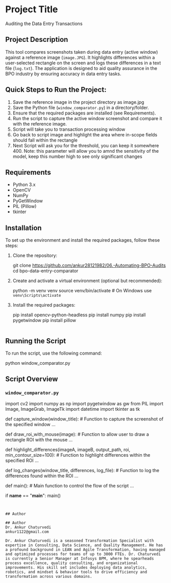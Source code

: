 # Project Title
Auditing the Data Entry Transactions

## Project Description
This tool compares screenshots taken during data entry (active window) against a reference image (`image.JPG`). It highlights differences within a user-selected rectangle on the screen and logs these differences in a text file (`log.txt`). The application is designed to aid quality assurance in the BPO industry by ensuring accuracy in data entry tasks.

## Quick Steps to Run the Project:
1. Save the reference image in the project directory as image.jpg
2. Save the Python file (`window_comparator.py`) in a directory/folder.
3. Ensure that the required packages are installed (see Requirements).
4. Run the script to capture the active window screenshot and compare it with the reference image.
5. Script will take you to transaction processing window
6. Go back to script image and highlight the area where in-scope fields should fall within the rectangle
7. Next Script will ask you for the threshold, you can keep it somewhere 400. Note: this parameter will allow you to amnd the sensitivity of the model, keep this number high to see only significant changes 

## Requirements
- Python 3.x
- OpenCV
- NumPy
- PyGetWindow
- PIL (Pillow)
- tkinter

## Installation
To set up the environment and install the required packages, follow these steps:

1. Clone the repository:

   git clone https://github.com/ankur28121982/06.-Automating-BPO-Audits
   cd bpo-data-entry-comparator
   

2. Create and activate a virtual environment (optional but recommended):

   
   python -m venv venv
   source venv/bin/activate    # On Windows use `venv\Scripts\activate`
   

3. Install the required packages:

      pip install opencv-python-headless
   pip install numpy
   pip install pygetwindow
   pip install pillow
   ```

## Running the Script

To run the script, use the following command:


python window_comparator.py


## Script Overview

### `window_comparator.py`


import cv2
import numpy as np
import pygetwindow as gw
from PIL import Image, ImageGrab, ImageTk
import datetime
import tkinter as tk

def capture_window(window_title):
    # Function to capture the screenshot of the specified window
    ...

def draw_roi_with_mouse(image):
    # Function to allow user to draw a rectangle ROI with the mouse
    ...

def highlight_differences(imageA, imageB, output_path, roi, min_contour_size=100):
    # Function to highlight differences within the specified ROI
    ...

def log_changes(window_title, differences, log_file):
    # Function to log the differences found within the ROI
    ...

def main():
    # Main function to control the flow of the script
    ...

if __name__ == "__main__":
    main()
```


## Author

## Author
Dr. Ankur Chaturvedi
ankur1122@gmail.com

Dr. Ankur Chaturvedi is a seasoned Transformation Specialist with expertise in Consulting, Data Science, and Quality Management. He has a profound background in LEAN and Agile Transformation, having managed and optimized processes for teams of up to 3000 FTEs. Dr. Chaturvedi is currently a Senior Manager at Infosys BPM, where he spearheads process excellence, quality consulting, and organizational improvements. His skill set includes deploying data analytics, robotics, and mindset & behavior tools to drive efficiency and transformation across various domains.
